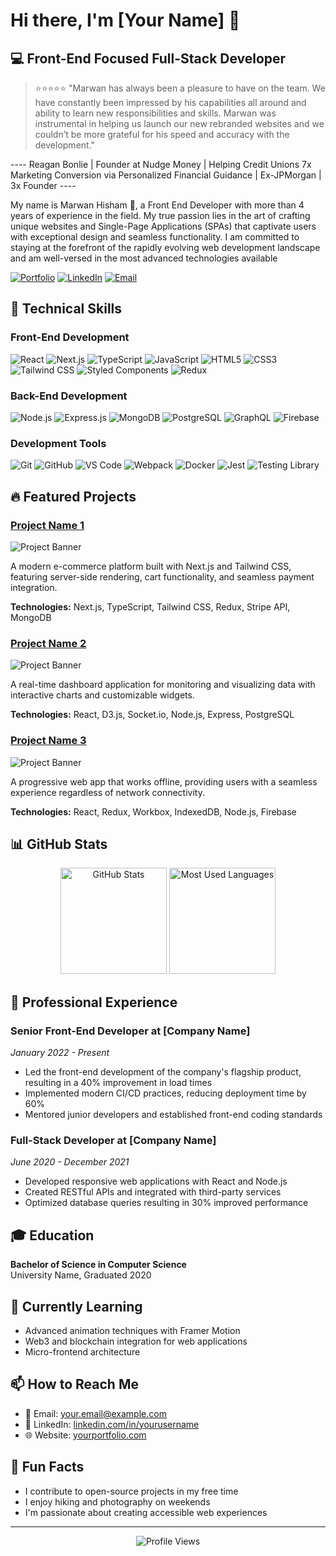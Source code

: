 # Hi there, I'm [Your Name] 👋

## 💻 Front-End Focused Full-Stack Developer

> ⭐️⭐️⭐️⭐️⭐️ "Marwan has always been a pleasure to have on the team. We have constantly been impressed by his capabilities all around and ability to learn new responsibilities and skills. Marwan was instrumental in helping us launch our new rebranded websites and we couldn’t be more grateful for his speed and accuracy with the development."

---- Reagan Bonlie | Founder at Nudge Money | Helping Credit Unions 7x Marketing Conversion via Personalized Financial Guidance | Ex-JPMorgan | 3x Founder ----

My name is Marwan Hisham 🐺, a Front End Developer with more than 4 years of experience in the field.
My true passion lies in the art of crafting unique websites and Single-Page Applications (SPAs) that captivate users with exceptional design and seamless functionality. I am committed to staying at the forefront of the rapidly evolving web development landscape and am well-versed in the most advanced technologies available

[![Portfolio](https://img.shields.io/badge/website-12100E?style=for-the-badge&logo=medium&logoColor=white)](https://yourportfolio.com/)
[![LinkedIn](https://img.shields.io/badge/LinkedIn-0077B5?style=for-the-badge&logo=linkedin&logoColor=white)](https://linkedin.com/in/yourusername/)
[![Email](https://img.shields.io/badge/Email-D14836?style=for-the-badge&logo=gmail&logoColor=white)](mailto:your.email@example.com)

## 🚀 Technical Skills

### Front-End Development
![React](https://img.shields.io/badge/React-20232A?style=for-the-badge&logo=react&logoColor=61DAFB)
![Next.js](https://img.shields.io/badge/Next.js-000000?style=for-the-badge&logo=next.js&logoColor=white)
![TypeScript](https://img.shields.io/badge/TypeScript-007ACC?style=for-the-badge&logo=typescript&logoColor=white)
![JavaScript](https://img.shields.io/badge/JavaScript-F7DF1E?style=for-the-badge&logo=javascript&logoColor=black)
![HTML5](https://img.shields.io/badge/HTML5-E34F26?style=for-the-badge&logo=html5&logoColor=white)
![CSS3](https://img.shields.io/badge/CSS3-1572B6?style=for-the-badge&logo=css3&logoColor=white)
![Tailwind CSS](https://img.shields.io/badge/Tailwind_CSS-38B2AC?style=for-the-badge&logo=tailwind-css&logoColor=white)
![Styled Components](https://img.shields.io/badge/Styled_Components-DB7093?style=for-the-badge&logo=styled-components&logoColor=white)
![Redux](https://img.shields.io/badge/Redux-593D88?style=for-the-badge&logo=redux&logoColor=white)

### Back-End Development
![Node.js](https://img.shields.io/badge/Node.js-339933?style=for-the-badge&logo=nodedotjs&logoColor=white)
![Express.js](https://img.shields.io/badge/Express.js-000000?style=for-the-badge&logo=express&logoColor=white)
![MongoDB](https://img.shields.io/badge/MongoDB-4EA94B?style=for-the-badge&logo=mongodb&logoColor=white)
![PostgreSQL](https://img.shields.io/badge/PostgreSQL-316192?style=for-the-badge&logo=postgresql&logoColor=white)
![GraphQL](https://img.shields.io/badge/GraphQL-E10098?style=for-the-badge&logo=graphql&logoColor=white)
![Firebase](https://img.shields.io/badge/Firebase-FFCA28?style=for-the-badge&logo=firebase&logoColor=black)

### Development Tools
![Git](https://img.shields.io/badge/Git-F05032?style=for-the-badge&logo=git&logoColor=white)
![GitHub](https://img.shields.io/badge/GitHub-100000?style=for-the-badge&logo=github&logoColor=white)
![VS Code](https://img.shields.io/badge/VS_Code-007ACC?style=for-the-badge&logo=visual-studio-code&logoColor=white)
![Webpack](https://img.shields.io/badge/Webpack-8DD6F9?style=for-the-badge&logo=webpack&logoColor=black)
![Docker](https://img.shields.io/badge/Docker-2496ED?style=for-the-badge&logo=docker&logoColor=white)
![Jest](https://img.shields.io/badge/Jest-C21325?style=for-the-badge&logo=jest&logoColor=white)
![Testing Library](https://img.shields.io/badge/Testing_Library-E33332?style=for-the-badge&logo=testing-library&logoColor=white)

## 🔥 Featured Projects

### [Project Name 1](https://github.com/yourusername/project1)
![Project Banner](/api/placeholder/800/400)

A modern e-commerce platform built with Next.js and Tailwind CSS, featuring server-side rendering, cart functionality, and seamless payment integration.

**Technologies:** Next.js, TypeScript, Tailwind CSS, Redux, Stripe API, MongoDB

### [Project Name 2](https://github.com/yourusername/project2)
![Project Banner](/api/placeholder/800/400)

A real-time dashboard application for monitoring and visualizing data with interactive charts and customizable widgets.

**Technologies:** React, D3.js, Socket.io, Node.js, Express, PostgreSQL

### [Project Name 3](https://github.com/yourusername/project3)
![Project Banner](/api/placeholder/800/400)

A progressive web app that works offline, providing users with a seamless experience regardless of network connectivity.

**Technologies:** React, Redux, Workbox, IndexedDB, Node.js, Firebase

## 📊 GitHub Stats

<div align="center">
  <img src="https://github-readme-stats.vercel.app/api?username=yourusername&show_icons=true&theme=react" alt="GitHub Stats" height="170" />
  <img src="https://github-readme-stats.vercel.app/api/top-langs/?username=yourusername&layout=compact&theme=react" alt="Most Used Languages" height="170" />
</div>

## 💼 Professional Experience

### Senior Front-End Developer at [Company Name]
*January 2022 - Present*

- Led the front-end development of the company's flagship product, resulting in a 40% improvement in load times
- Implemented modern CI/CD practices, reducing deployment time by 60%
- Mentored junior developers and established front-end coding standards

### Full-Stack Developer at [Company Name]
*June 2020 - December 2021*

- Developed responsive web applications with React and Node.js
- Created RESTful APIs and integrated with third-party services
- Optimized database queries resulting in 30% improved performance

## 🎓 Education

**Bachelor of Science in Computer Science**  
University Name, Graduated 2020

## 🌱 Currently Learning

- Advanced animation techniques with Framer Motion
- Web3 and blockchain integration for web applications
- Micro-frontend architecture

## 📫 How to Reach Me

- 📧 Email: your.email@example.com
- 💼 LinkedIn: [linkedin.com/in/yourusername](https://linkedin.com/in/yourusername/)
- 🌐 Website: [yourportfolio.com](https://yourportfolio.com/)

## 🚀 Fun Facts

- I contribute to open-source projects in my free time
- I enjoy hiking and photography on weekends
- I'm passionate about creating accessible web experiences

---

<div align="center">
  <img src="https://komarev.com/ghpvc/?username=yourusername&color=blueviolet" alt="Profile Views" />
</div>
